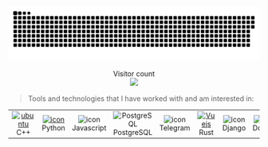 

<a href=#><img src="contributions.svg"></a>

<p align="center"> 
  Visitor count<br>
  <img src="https://profile-counter.glitch.me/orasept77/count.svg" />
</p>

>Tools and technologies that I have worked with and am interested in:

<table align="center">

  <tr>
     <td align="center" width="96">
      <a href="#C++" >
        <img src="https://techstack-generator.vercel.app/cpp-icon.svg" width="48" height="48" alt="ubuntu" />
      </a>
      <br>C++
    </td>
    <td align="center" width="96">
      <a href="#macropower-tech">
        <img src="https://techstack-generator.vercel.app/python-icon.svg" alt="icon" width="65" height="65" />
      </a>
      <br>Python
    </td>
    <td align="center" width="96">
        <img src="https://techstack-generator.vercel.app/js-icon.svg" alt="icon" width="65" height="65" />
      <br>Javascript
    </td>
    <td align="center" width="96">
        <img src="https://skillicons.dev/icons?i=postgres" width="48" height="48" alt="PostgreSQL" />
      <br>PostgreSQL
    </td>
      <td align="center" width="96">
        <img src="https://upload.wikimedia.org/wikipedia/commons/8/83/Telegram_2019_Logo.svg" alt="icon" width="65" height="65" />
      <br>Telegram
    </td>
    <td align="center" width="96">
      <a href="#rust">
        <img src="https://upload.wikimedia.org/wikipedia/commons/4/47/Rustacean-flat-happy.svg" width="48" height="48" alt="Vuejs" />
      </a>
      <br>Rust
    </td>
    <td align="center" width="96">
        <img src="https://techstack-generator.vercel.app/django-icon.svg" alt="icon" width="65" height="65" />
      <br>Django
    </td>
    <td align="center" width="96">
        <img src="https://techstack-generator.vercel.app/docker-icon.svg" alt="icon" width="65" height="65" />
      <br>Docker
    </td>
    <td align="center" width="96">
        <img src="https://techstack-generator.vercel.app/restapi-icon.svg" alt="icon" width="65" height="65" />
      <br>Rest
    </td>
 
</tr>



